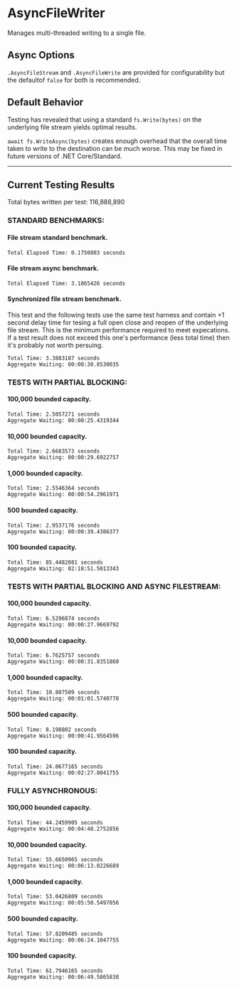 # AsyncFileWriter
Manages multi-threaded writing to a single file.

## Async Options
```.AsyncFileStream``` and ```.AsyncFileWrite``` are provided for configurability but the defaultof ```false``` for both is recommended.

## Default Behavior

Testing has revealed that using a standard ```fs.Write(bytes)``` on the underlying file stream yields optimal results.

```await fs.WriteAsync(bytes)``` creates enough overhead that the overall time taken to write to the destination can be much worse.
This may be fixed in future versions of .NET Core/Standard.

---

## Current Testing Results
Total bytes written per test: 116,888,890

### STANDARD BENCHMARKS:

#### File stream standard benchmark.
```
Total Elapsed Time: 0.1750803 seconds
```

#### File stream async benchmark.
```
Total Elapsed Time: 3.1865426 seconds
```

#### Synchronized file stream benchmark.
This test and the following tests use the same test harness and contain +1 second delay time for tesing a full open close and reopen of the underlying file stream.  This is the minimum performance required to meet expecations.  If a test result does not exceed this one's performance (less total time) then it's probably not worth persuing.

```
Total Time: 3.3883187 seconds
Aggregate Waiting: 00:00:30.8530035
```

### TESTS WITH PARTIAL BLOCKING:

#### 100,000 bounded capacity.
```
Total Time: 2.5057271 seconds
Aggregate Waiting: 00:00:25.4319344
```

#### 10,000 bounded capacity.
```
Total Time: 2.6683573 seconds
Aggregate Waiting: 00:00:29.6922757
```

#### 1,000 bounded capacity.
```
Total Time: 2.5546364 seconds
Aggregate Waiting: 00:00:54.2961971
```

#### 500 bounded capacity.
```
Total Time: 2.9537176 seconds
Aggregate Waiting: 00:00:39.4386377
```

#### 100 bounded capacity.
```
Total Time: 85.4482081 seconds
Aggregate Waiting: 02:18:51.5013343
```


### TESTS WITH PARTIAL BLOCKING AND ASYNC FILESTREAM:

#### 100,000 bounded capacity.
```
Total Time: 6.5296874 seconds
Aggregate Waiting: 00:00:27.9669792
```

#### 10,000 bounded capacity.
```
Total Time: 6.7625757 seconds
Aggregate Waiting: 00:00:31.8351860
```

#### 1,000 bounded capacity.
```
Total Time: 10.807509 seconds
Aggregate Waiting: 00:01:01.5740778
```

#### 500 bounded capacity.
```
Total Time: 8.198802 seconds
Aggregate Waiting: 00:00:41.9564596
```

#### 100 bounded capacity.
```
Total Time: 24.0677165 seconds
Aggregate Waiting: 00:02:27.8041755
```


### FULLY ASYNCHRONOUS:

#### 100,000 bounded capacity.
```
Total Time: 44.2459905 seconds
Aggregate Waiting: 00:04:40.2752856
```

#### 10,000 bounded capacity.
```
Total Time: 55.6650965 seconds
Aggregate Waiting: 00:06:13.0226689
```

#### 1,000 bounded capacity.
```
Total Time: 53.0426809 seconds
Aggregate Waiting: 00:05:50.5497056
```

#### 500 bounded capacity.
```
Total Time: 57.8209485 seconds
Aggregate Waiting: 00:06:24.1047755
```

#### 100 bounded capacity.
```
Total Time: 61.7946165 seconds
Aggregate Waiting: 00:06:49.5865838
```

